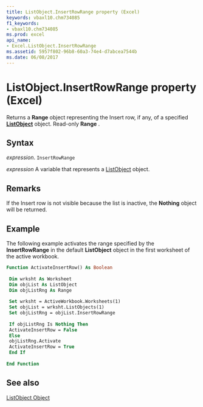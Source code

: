 ```yaml
---
title: ListObject.InsertRowRange property (Excel)
keywords: vbaxl10.chm734085
f1_keywords:
- vbaxl10.chm734085
ms.prod: excel
api_name:
- Excel.ListObject.InsertRowRange
ms.assetid: 5957f802-96b8-60a3-74e4-d7abcea7544b
ms.date: 06/08/2017
---
```



# ListObject.InsertRowRange property (Excel)

 Returns a **Range** object representing the Insert row, if any, of a specified **[ListObject](Excel.ListObject.md)** object. Read-only **Range** .


## Syntax

 _expression_. `InsertRowRange`

 _expression_ A variable that represents a [ListObject](Excel.ListObject.md) object.


## Remarks

If the Insert row is not visible because the list is inactive, the  **Nothing** object will be returned.


## Example

The following example activates the range specified by the  **InsertRowRange** in the default **ListObject** object in the first worksheet of the active workbook.


```vb
Function ActivateInsertRow() As Boolean 
 
 Dim wrksht As Worksheet 
 Dim objList As ListObject 
 Dim objListRng As Range 
 
 Set wrksht = ActiveWorkbook.Worksheets(1) 
 Set objList = wrksht.ListObjects(1) 
 Set objListRng = objList.InsertRowRange 
 
 If objListRng Is Nothing Then 
 ActivateInsertRow = False 
 Else 
 objListRng.Activate 
 ActivateInsertRow = True 
 End If 
 
End Function
```


## See also


[ListObject Object](Excel.ListObject.md)


